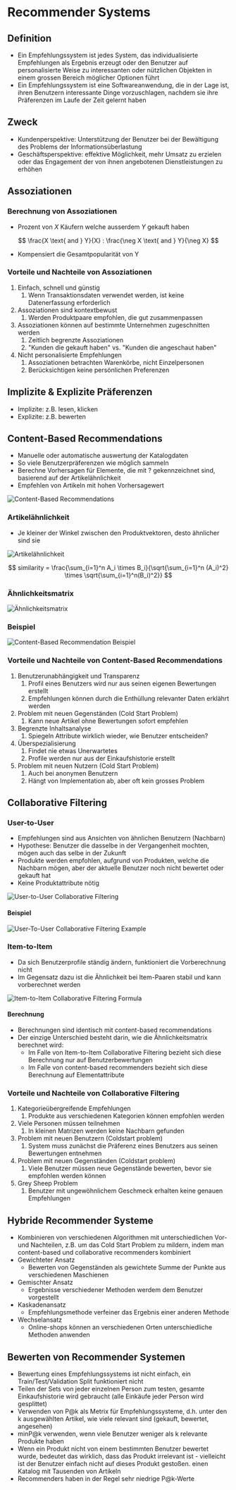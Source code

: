 # Recommender Systems

## Definition

- Ein Empfehlungssystem ist jedes System, das individualisierte Empfehlungen als Ergebnis erzeugt oder den Benutzer auf personalisierte Weise zu interessanten oder nützlichen Objekten in einem grossen Bereich möglicher Optionen führt
- Ein Empfehlungssystem ist eine Softwareanwendung, die in der Lage ist, ihren Benutzern interessante Dinge vorzuschlagen, nachdem sie ihre Präferenzen im Laufe der Zeit gelernt haben

## Zweck

- Kundenperspektive: Unterstützung der Benutzer bei der Bewältigung des Problems der Informationsüberlastung
- Geschäftsperspektive: effektive Möglichkeit, mehr Umsatz zu erzielen oder das Engagement der von ihnen angebotenen Dienstleistungen zu erhöhen

## Assoziationen

### Berechnung von Assoziationen

- Prozent von $X$ Käufern welche ausserdem $Y$ gekauft haben

$$ \frac{X \text{ and } Y}{X} : \frac{\neg X \text{ and } Y}{\neg X} $$

- Kompensiert die Gesamtpopularität von Y

### Vorteile und Nachteile von Assoziationen

1. Einfach, schnell und günstig
   1. Wenn Transaktionsdaten verwendet werden, ist keine Datenerfassung erforderlich
2. Assoziationen sind kontextbewust
   1. Werden Produktpaare empfohlen, die gut zusammenpassen
3. Assoziationen können auf bestimmte Unternehmen zugeschnitten werden
   1. Zeitlich begrenzte Assoziationen
   2. "Kunden die gekauft haben" vs. "Kunden die angeschaut haben"
4. Nicht personalisierte Empfehlungen
   1. Assoziationen betrachten Warenkörbe, nicht Einzelpersonen
   2. Berücksichtigen keine persönlichen Preferenzen

## Implizite & Explizite Präferenzen

- Implizite: z.B. lesen, klicken
- Explizite: z.B. bewerten

## Content-Based Recommendations

- Manuelle oder automatische auswertung der Katalogdaten
- So viele Benutzerpräferenzen wie möglich sammeln
- Berechne Vorhersagen für Elemente, die mit ? gekennzeichnet sind, basierend auf der Artikelähnlichkeit
- Empfehlen von Artikeln mit hohen Vorhersagewert

![Content-Based Recommendations](images/content_based_recommendations.png)

### Artikelähnlichkeit

- Je kleiner der Winkel zwischen den Produktvektoren, desto ähnlicher sind sie

![Artikelähnlichkeit](images/item_similarity.png)

$$ similarity = \frac{\sum_{i=1}^n A_i \times B_i}{\sqrt{\sum_{i=1}^n (A_i)^2} \times \sqrt{\sum_{i=1}^n(B_i)^2}} $$

### Ähnlichkeitsmatrix

![Ähnlichkeitsmatrix](images/similarity_matrix.png)

### Beispiel

![Content-Based Recommendation Beispiel](images/content_based_recommendation_example.png)

### Vorteile und Nachteile von Content-Based Recommendations

1. Benutzerunabhängigkeit und Transparenz
   1. Profil eines Benutzers wird nur aus seinen eigenen Bewertungen erstellt
   2. Empfehlungen können durch die Enthüllung relevanter Daten erklährt werden
2. Problem mit neuen Gegenständen (Cold Start Problem)
   1. Kann neue Artikel ohne Bewertungen sofort empfehlen
3. Begrenzte Inhaltsanalyse
   1. Spiegeln Attribute wirklich wieder, wie Benutzer entscheiden?
4. Überspezialisierung
   1. Findet nie etwas Unerwartetes
   2. Profile werden nur aus der Einkaufshistorie erstellt
5. Problem mit neuen Nutzern (Cold Start Problem)
   1. Auch bei anonymen Benutzern
   2. Hängt von Implementation ab, aber oft kein grosses Problem

## Collaborative Filtering

### User-to-User

- Empfehlungen sind aus Ansichten von ähnlichen Benutzern (Nachbarn)
- Hypothese: Benutzer die dasselbe in der Vergangenheit mochten, mögen auch das selbe in der Zukunft
- Produkte werden empfohlen, aufgrund von Produkten, welche die Nachbarn mögen, aber der aktuelle Benutzer noch nicht bewertet oder gekauft hat
- Keine Produktattribute nötig

![User-to-User Collaborative Filtering](images/user_to_user_collaborative_filtering.png)

#### Beispiel

![User-To-User Collaborative Filtering Example](images/user_to_user_collaborative_filtering_example.png)

### Item-to-Item

- Da sich Benutzerprofile ständig ändern, funktioniert die Vorberechnung nicht
- Im Gegensatz dazu ist die Ähnlichkeit bei Item-Paaren stabil und kann vorberechnet werden

![Item-to-Item Collaborative Filtering Formula](images/item_to_item_collaborative_filtering_formula.png)

#### Berechnung

- Berechnungen sind identisch mit content-based recommendations
- Der einzige Unterschied besteht darin, wie die Ähnlichkeitsmatrix berechnet wird:
  - Im Falle von Item-to-Item Collaborative Filtering bezieht sich diese Berechnung nur auf Benutzerbewertungen
  - Im Falle von content-based recommenders bezieht sich diese Berechnung auf Elementattribute

### Vorteile und Nachteile von Collaborative Filtering

1. Kategorieübergreifende Empfehlungen
   1. Produkte aus verschiedenen Kategorien können empfohlen werden
2. Viele Personen müssen teilnehmen
   1. In kleinen Matrizen werden keine Nachbarn gefunden
3. Problem mit neuen Benutzern (Coldstart problem)
   1. System muss zunächst die Präferenz eines Benutzers aus seinen Bewertungen entnehmen
4. Problem mit neuen Gegenständen (Coldstart problem)
   1. Viele Benutzer müssen neue Gegenstände bewerten, bevor sie empfohlen werden können
5. Grey Sheep Problem
   1. Benutzer mit ungewöhnlichem Geschmeck erhalten keine genauen Empfehlungen

## Hybride Recommender Systeme

- Kombinieren von verschiedenen Algorithmen mit unterschiedlichen Vor- und Nachteilen, z.B. um das Cold Start Problem zu mildern, indem man content-based und collaborative recommenders kombiniert
- Gewichteter Ansatz
  - Bewerten von Gegenständen als gewichtete Summe der Punkte aus verschiedenen Maschienen
- Gemischter Ansatz
  - Ergebnisse verschiedener Methoden werdem dem Benutzer vorgestellt
- Kaskadenansatz
  - Empfehlungsmethode verfeiner das Ergebnis einer anderen Methode
- Wechselansatz
  - Online-shops können an verschiedenen Orten unterschiedliche Methoden anwenden

## Bewerten von Recommender Systemen

- Bewertung eines Empfehlungssystems ist nicht einfach, ein Train/Test/Validation Split funktioniert nicht
- Teilen der Sets von jeder einzelnen Person zum testen, gesamte Einkaufshistorie wird gebraucht (alle Einkäufe jeder Person wird gesplittet)
- Verwenden von P@k als Metrix für Empfehlungssysteme, d.h. unter den k ausgewählten Artikel, wie viele relevant sind (gekauft, bewertet, angesehen)
- minP@k verwenden, wenn viele Benutzer weniger als k relevante Produkte haben
- Wenn ein Produkt nicht von einem bestimmten Benutzer bewertet wurde, bedeutet das wirklich, dass das Produkt irrelevant ist - vielleicht ist der Benutzer einfach nicht auf dieses Produkt gestoßen.
einen Katalog mit Tausenden von Artikeln
- Recommenders haben in der Regel sehr niedrige P@k-Werte

